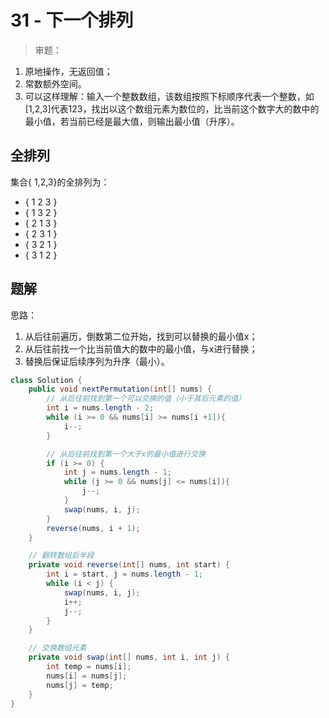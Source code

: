 # 31 - 下一个排列


>审题：
1. 原地操作，无返回值；
2. 常数额外空间。
3. 可以这样理解：输入一个整数数组，该数组按照下标顺序代表一个整数，如[1,2,3]代表123，找出以这个数组元素为数位的，比当前这个数字大的数中的最小值，若当前已经是最大值，则输出最小值（升序）。

## 全排列
集合{ 1,2,3}的全排列为：
- { 1 2 3 }
- { 1 3 2 }
- { 2 1 3 }
- { 2 3 1 }
- { 3 2 1 }
- { 3 1 2 }


## 题解
思路：
1. 从后往前遍历，倒数第二位开始，找到可以替换的最小值x；
2. 从后往前找一个比当前值大的数中的最小值，与x进行替换；
3. 替换后保证后续序列为升序（最小）。

```java
class Solution {
    public void nextPermutation(int[] nums) {
        // 从后往前找到第一个可以交换的值（小于其后元素的值）
        int i = nums.length - 2;
        while (i >= 0 && nums[i] >= nums[i +1]){
            i--;
        }

        // 从后往前找到第一个大于x的最小值进行交换
        if (i >= 0) {
            int j = nums.length - 1;
            while (j >= 0 && nums[j] <= nums[i]){
                j--;
            }
            swap(nums, i, j);
        }
        reverse(nums, i + 1);
    }

    // 翻转数组后半段
    private void reverse(int[] nums, int start) {
        int i = start, j = nums.length - 1;
        while (i < j) {
            swap(nums, i, j);
            i++;
            j--;
        }
    }

    // 交换数组元素
    private void swap(int[] nums, int i, int j) {
        int temp = nums[i];
        nums[i] = nums[j];
        nums[j] = temp;
    }
}
```
